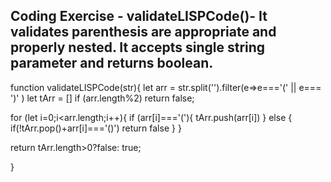 ## Coding Exercise - validateLISPCode()- It validates parenthesis are appropriate and properly nested. It accepts single string parameter and returns boolean. 

function validateLISPCode(str){
  let arr = str.split('').filter(e=>e==='(' || e=== ')' )
  let tArr = []
  if (arr.length%2) return false;
  
  for (let i=0;i<arr.length;i++){
    if (arr[i]==='('){
      tArr.push(arr[i])
    } else {
     if(!tArr.pop()+arr[i]==='()') return false
    }
  }
  
 return tArr.length>0?false: true;
 
}



